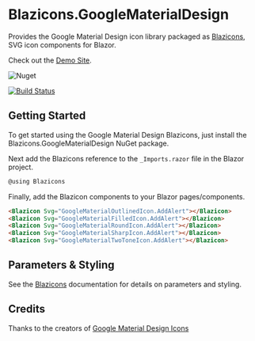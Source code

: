 # Blazicons.GoogleMaterialDesign
Provides the Google Material Design icon library packaged as [Blazicons](https://github.com/kyleherzog/Blazicons), SVG icon components for Blazor.

Check out the [Demo Site](http://blazicons.com).

![Nuget](https://img.shields.io/nuget/v/Blazicons.GoogleMaterialDesign)

[![Build Status](https://dev.azure.com/kyleherzog/Blazicons/_apis/build/status/Blazicons.GoogleMaterialDesign?branchName=main)](https://dev.azure.com/kyleherzog/Blazicons/_build/latest?definitionId=20&branchName=main)

## Getting Started
To get started using the Google Material Design Blazicons, just install the Blazicons.GoogleMaterialDesign NuGet package.

Next add the Blazicons reference to the `_Imports.razor` file in the Blazor project.

```csharp
@using Blazicons
```

Finally, add the Blazicon components to your Blazor pages/components.
```html
<Blazicon Svg="GoogleMaterialOutlinedIcon.AddAlert"></Blazicon>
<Blazicon Svg="GoogleMaterialFilledIcon.AddAlert"></Blazicon>
<Blazicon Svg="GoogleMaterialRoundIcon.AddAlert"></Blazicon>
<Blazicon Svg="GoogleMaterialSharpIcon.AddAlert"></Blazicon>
<Blazicon Svg="GoogleMaterialTwoToneIcon.AddAlert"></Blazicon>
```

## Parameters & Styling
See the [Blazicons](https://github.com/kyleherzog/Blazicons) documentation for details on parameters and styling.

## Credits
Thanks to the creators of [Google Material Design Icons](https://github.com/marella/material-design-icons)